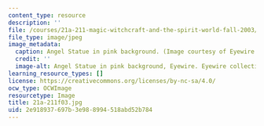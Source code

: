 ```yaml
---
content_type: resource
description: ''
file: /courses/21a-211-magic-witchcraft-and-the-spirit-world-fall-2003/2e918937697b3e988994518abd52b784_21a-211f03.jpg
file_type: image/jpeg
image_metadata:
  caption: Angel Statue in pink background. (Image courtesy of Eyewire Collection.)
  credit: ''
  image-alt: Angel Statue in pink background, Eyewire. Eyewire collection.
learning_resource_types: []
license: https://creativecommons.org/licenses/by-nc-sa/4.0/
ocw_type: OCWImage
resourcetype: Image
title: 21a-211f03.jpg
uid: 2e918937-697b-3e98-8994-518abd52b784
---
```

